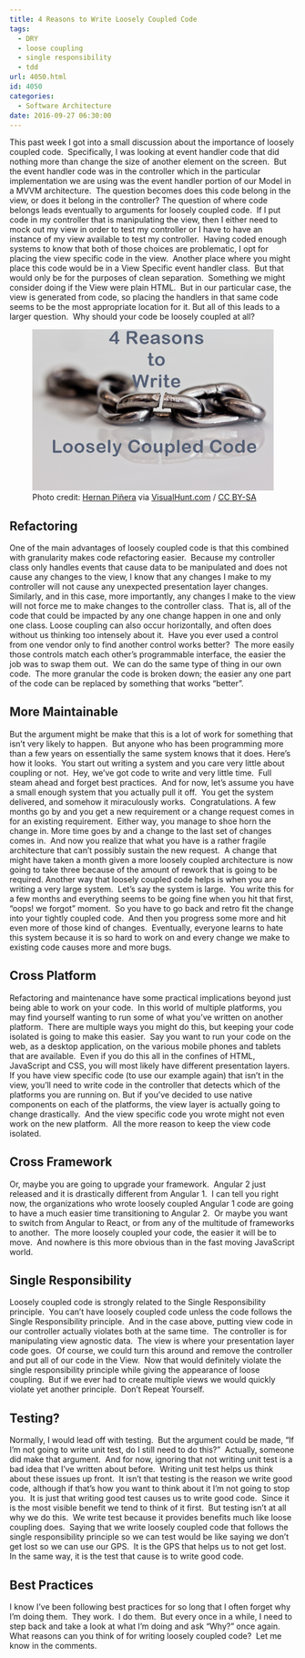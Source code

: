 ```yaml
---
title: 4 Reasons to Write Loosely Coupled Code
tags:
  - DRY
  - loose coupling
  - single responsibility
  - tdd
url: 4050.html
id: 4050
categories:
  - Software Architecture
date: 2016-09-27 06:30:00
---
```


This past week I got into a small discussion about the importance of loosely coupled code.  Specifically, I was looking at event handler code that did nothing more than change the size of another element on the screen.  But the event handler code was in the controller which in the particular implementation we are using was the event handler portion of our Model in a MVVM architecture.  The question becomes does this code belong in the view, or does it belong in the controller? The question of where code belongs leads eventually to arguments for loosely coupled code.  If I put code in my controller that is manipulating the view, then I either need to mock out my view in order to test my controller or I have to have an instance of my view available to test my controller.  Having coded enough systems to know that both of those choices are problematic, I opt for placing the view specific code in the view.  Another place where you might place this code would be in a View Specific event handler class.  But that would only be for the purposes of clean separation.  Something we might consider doing if the View were plain HTML.  But in our particular case, the view is generated from code, so placing the handlers in that same code seems to be the most appropriate location for it. But all of this leads to a larger question.  Why should your code be loosely coupled at all? <figure>![](/uploads/2016/09/image-2.png "4 Reasons to Write Loosely Coupled Code")<figcaption>Photo credit: [Hernan Piñera](//www.flickr.com/photos/hernanpc/7115374283/) via [VisualHunt.com](//visualhunt.com) / [CC BY-SA](//creativecommons.org/licenses/by-sa/2.0/)</figcaption></figure>

<!-- more --> 

Refactoring
-----------

One of the main advantages of loosely coupled code is that this combined with granularity makes code refactoring easier.  Because my controller class only handles events that cause data to be manipulated and does not cause any changes to the view, I know that any changes I make to my controller will not cause any unexpected presentation layer changes. Similarly, and in this case, more importantly, any changes I make to the view will not force me to make changes to the controller class.  That is, all of the code that could be impacted by any one change happen in one and only one class. Loose coupling can also occur horizontally, and often does without us thinking too intensely about it.  Have you ever used a control from one vendor only to find another control works better?  The more easily those controls match each other’s programmable interface, the easier the job was to swap them out.  We can do the same type of thing in our own code.  The more granular the code is broken down; the easier any one part of the code can be replaced by something that works “better”.

More Maintainable
-----------------

But the argument might be make that this is a lot of work for something that isn’t very likely to happen.  But anyone who has been programming more than a few years on essentially the same system knows that it does. Here’s how it looks.  You start out writing a system and you care very little about coupling or not.  Hey, we’ve got code to write and very little time.  Full steam ahead and forget best practices.  And for now, let’s assume you have a small enough system that you actually pull it off.  You get the system delivered, and somehow it miraculously works.  Congratulations. A few months go by and you get a new requirement or a change request comes in for an existing requirement.  Either way, you manage to shoe horn the change in. More time goes by and a change to the last set of changes comes in.  And now you realize that what you have is a rather fragile architecture that can’t possibly sustain the new request.  A change that might have taken a month given a more loosely coupled architecture is now going to take three because of the amount of rework that is going to be required. Another way that loosely coupled code helps is when you are writing a very large system.  Let’s say the system is large.  You write this for a few months and everything seems to be going fine when you hit that first, “oops! we forgot” moment.  So you have to go back and retro fit the change into your tightly coupled code.  And then you progress some more and hit even more of those kind of changes.  Eventually, everyone learns to hate this system because it is so hard to work on and every change we make to existing code causes more and more bugs.

Cross Platform
--------------

Refactoring and maintenance have some practical implications beyond just being able to work on your code.  In this world of multiple platforms, you may find yourself wanting to run some of what you’ve written on another platform.  There are multiple ways you might do this, but keeping your code isolated is going to make this easier.  Say you want to run your code on the web, as a desktop application, on the various mobile phones and tablets that are available.  Even if you do this all in the confines of HTML, JavaScript and CSS, you will most likely have different presentation layers.  If you have view specific code (to use our example again) that isn’t in the view, you’ll need to write code in the controller that detects which of the platforms you are running on. But if you’ve decided to use native components on each of the platforms, the view layer is actually going to change drastically.  And the view specific code you wrote might not even work on the new platform.  All the more reason to keep the view code isolated.

Cross Framework
---------------

Or, maybe you are going to upgrade your framework.  Angular 2 just released and it is drastically different from Angular 1.  I can tell you right now, the organizations who wrote loosely coupled Angular 1 code are going to have a much easier time transitioning to Angular 2.  Or maybe you want to switch from Angular to React, or from any of the multitude of frameworks to another.  The more loosely coupled your code, the easier it will be to move.  And nowhere is this more obvious than in the fast moving JavaScript world.

Single Responsibility
---------------------

Loosely coupled code is strongly related to the Single Responsibility principle.  You can’t have loosely coupled code unless the code follows the Single Responsibility principle.  And in the case above, putting view code in our controller actually violates both at the same time.  The controller is for manipulating view agnostic data.  The view is where your presentation layer code goes.  Of course, we could turn this around and remove the controller and put all of our code in the View.  Now that would definitely violate the single responsibility principle while giving the appearance of loose coupling.  But if we ever had to create multiple views we would quickly violate yet another principle.  Don’t Repeat Yourself.

Testing?
--------

Normally, I would lead off with testing.  But the argument could be made, “If I’m not going to write unit test, do I still need to do this?”  Actually, someone did make that argument.  And for now, ignoring that not writing unit test is a bad idea that I’ve written about before.  Writing unit test helps us think about these issues up front.  It isn’t that testing is the reason we write good code, although if that’s how you want to think about it I’m not going to stop you.  It is just that writing good test causes us to write good code.  Since it is the most visible benefit we tend to think of it first.  But testing isn’t at all why we do this.  We write test because it provides benefits much like loose coupling does.  Saying that we write loosely coupled code that follows the single responsibility principle so we can test would be like saying we don’t get lost so we can use our GPS.  It is the GPS that helps us to not get lost.  In the same way, it is the test that cause is to write good code.

Best Practices
--------------

I know I’ve been following best practices for so long that I often forget why I’m doing them.  They work.  I do them.  But every once in a while, I need to step back and take a look at what I’m doing and ask “Why?” once again. What reasons can you think of for writing loosely coupled code?  Let me know in the comments.

